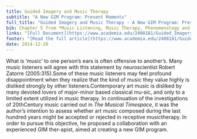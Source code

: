 ```yaml
---
title: Guided Imagery and Music Therapy
subtitle: "A New GIM Program: Present Moments"
full_title: "Guided Imagery and Music Therapy - A New GIM Program: Present Moments"
bib: Chapter 5 from *Music Listening, Music Therapy, Phenomenology and Neuroscience*, PhD Thesis, Aalborg University 2012
links: "[Full Document](https://www.academia.edu/2408181/Guided_Imagery_and_Music_Therapy_-_A_New_GIM_Program_Present_Moments)"
footer: "[Read the full article](https://www.academia.edu/2408181/Guided_Imagery_and_Music_Therapy_-_A_New_GIM_Program_Present_Moments)"
date: 2014-12-20
---
```


What is ‘music’ to one person’s ears is often offensive to another’s.
Many music listeners will agree with this statement by neuroscientist Robert Zatorre (2005:315).Some of these music listeners may feel profound disappointment when they realize that the kind of music they value highly is disliked strongly by other listeners.Contemporary art music is disliked by many devoted lovers of major-minor based classical mu-sic, and only to a limited extent utilized in music therapy. In continuation of the investigations of 20thCentury music carried out in *The Musical Timespace*, it was the author’s intention to assess whether art music composed during the last hundred years might be accepted or rejected in receptive musictherapy. In order to pursue this objective, he proposed a collaboration with an experienced GIM ther-apist, aimed at creating a new GIM program.

